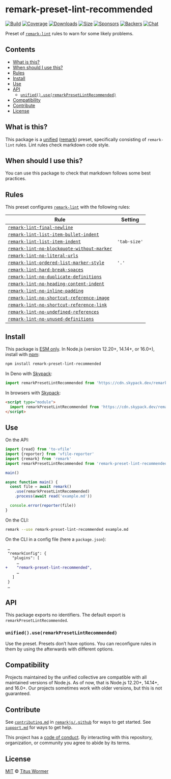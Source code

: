 <!--This file is generated-->

# remark-preset-lint-recommended

[![Build][build-badge]][build]
[![Coverage][coverage-badge]][coverage]
[![Downloads][downloads-badge]][downloads]
[![Size][size-badge]][size]
[![Sponsors][sponsors-badge]][collective]
[![Backers][backers-badge]][collective]
[![Chat][chat-badge]][chat]

Preset of [`remark-lint`][mono] rules to warn for some likely problems.

## Contents

*   [What is this?](#what-is-this)
*   [When should I use this?](#when-should-i-use-this)
*   [Rules](#rules)
*   [Install](#install)
*   [Use](#use)
*   [API](#api)
    *   [`unified().use(remarkPresetLintRecommended)`](#unifieduseremarkpresetlintrecommended)
*   [Compatibility](#compatibility)
*   [Contribute](#contribute)
*   [License](#license)

## What is this?

This package is a [unified][] ([remark][]) preset, specifically consisting of
`remark-lint` rules.
Lint rules check markdown code style.

## When should I use this?

You can use this package to check that markdown follows some best practices.

## Rules

This preset configures [`remark-lint`][mono] with the following rules:

| Rule | Setting |
| - | - |
| [`remark-lint-final-newline`](https://github.com/remarkjs/remark-lint/tree/main/packages/remark-lint-final-newline) | |
| [`remark-lint-list-item-bullet-indent`](https://github.com/remarkjs/remark-lint/tree/main/packages/remark-lint-list-item-bullet-indent) | |
| [`remark-lint-list-item-indent`](https://github.com/remarkjs/remark-lint/tree/main/packages/remark-lint-list-item-indent) | `'tab-size'` |
| [`remark-lint-no-blockquote-without-marker`](https://github.com/remarkjs/remark-lint/tree/main/packages/remark-lint-no-blockquote-without-marker) | |
| [`remark-lint-no-literal-urls`](https://github.com/remarkjs/remark-lint/tree/main/packages/remark-lint-no-literal-urls) | |
| [`remark-lint-ordered-list-marker-style`](https://github.com/remarkjs/remark-lint/tree/main/packages/remark-lint-ordered-list-marker-style) | `'.'` |
| [`remark-lint-hard-break-spaces`](https://github.com/remarkjs/remark-lint/tree/main/packages/remark-lint-hard-break-spaces) | |
| [`remark-lint-no-duplicate-definitions`](https://github.com/remarkjs/remark-lint/tree/main/packages/remark-lint-no-duplicate-definitions) | |
| [`remark-lint-no-heading-content-indent`](https://github.com/remarkjs/remark-lint/tree/main/packages/remark-lint-no-heading-content-indent) | |
| [`remark-lint-no-inline-padding`](https://github.com/remarkjs/remark-lint/tree/main/packages/remark-lint-no-inline-padding) | |
| [`remark-lint-no-shortcut-reference-image`](https://github.com/remarkjs/remark-lint/tree/main/packages/remark-lint-no-shortcut-reference-image) | |
| [`remark-lint-no-shortcut-reference-link`](https://github.com/remarkjs/remark-lint/tree/main/packages/remark-lint-no-shortcut-reference-link) | |
| [`remark-lint-no-undefined-references`](https://github.com/remarkjs/remark-lint/tree/main/packages/remark-lint-no-undefined-references) | |
| [`remark-lint-no-unused-definitions`](https://github.com/remarkjs/remark-lint/tree/main/packages/remark-lint-no-unused-definitions) | |

## Install

This package is [ESM only][esm].
In Node.js (version 12.20+, 14.14+, or 16.0+), install with [npm][]:

```sh
npm install remark-preset-lint-recommended
```

In Deno with [Skypack][]:

```js
import remarkPresetLintRecommended from 'https://cdn.skypack.dev/remark-preset-lint-recommended@6?dts'
```

In browsers with [Skypack][]:

```html
<script type="module">
  import remarkPresetLintRecommended from 'https://cdn.skypack.dev/remark-preset-lint-recommended@6?min'
</script>
```

## Use

On the API:

```js
import {read} from 'to-vfile'
import {reporter} from 'vfile-reporter'
import {remark} from 'remark'
import remarkPresetLintRecommended from 'remark-preset-lint-recommended'

main()

async function main() {
  const file = await remark()
    .use(remarkPresetLintRecommended)
    .process(await read('example.md'))

  console.error(reporter(file))
}
```

On the CLI:

```sh
remark --use remark-preset-lint-recommended example.md
```

On the CLI in a config file (here a `package.json`):

```diff
 …
 "remarkConfig": {
   "plugins": [
     …
+    "remark-preset-lint-recommended",
     …
   ]
 }
 …
```

## API

This package exports no identifiers.
The default export is `remarkPresetLintRecommended`.

### `unified().use(remarkPresetLintRecommended)`

Use the preset.
Presets don’t have options.
You can reconfigure rules in them by using the afterwards with different
options.

## Compatibility

Projects maintained by the unified collective are compatible with all maintained
versions of Node.js.
As of now, that is Node.js 12.20+, 14.14+, and 16.0+.
Our projects sometimes work with older versions, but this is not guaranteed.

## Contribute

See [`contributing.md`][contributing] in [`remarkjs/.github`][health] for ways
to get started.
See [`support.md`][support] for ways to get help.

This project has a [code of conduct][coc].
By interacting with this repository, organization, or community you agree to
abide by its terms.

## License

[MIT][license] © [Titus Wormer][author]

[build-badge]: https://github.com/remarkjs/remark-lint/workflows/main/badge.svg

[build]: https://github.com/remarkjs/remark-lint/actions

[coverage-badge]: https://img.shields.io/codecov/c/github/remarkjs/remark-lint.svg

[coverage]: https://codecov.io/github/remarkjs/remark-lint

[downloads-badge]: https://img.shields.io/npm/dm/remark-preset-lint-recommended.svg

[downloads]: https://www.npmjs.com/package/remark-preset-lint-recommended

[size-badge]: https://img.shields.io/bundlephobia/minzip/remark-preset-lint-recommended.svg

[size]: https://bundlephobia.com/result?p=remark-preset-lint-recommended

[sponsors-badge]: https://opencollective.com/unified/sponsors/badge.svg

[backers-badge]: https://opencollective.com/unified/backers/badge.svg

[collective]: https://opencollective.com/unified

[chat-badge]: https://img.shields.io/badge/chat-discussions-success.svg

[chat]: https://github.com/remarkjs/remark/discussions

[unified]: https://github.com/unifiedjs/unified

[remark]: https://github.com/remarkjs/remark

[mono]: https://github.com/remarkjs/remark-lint

[esm]: https://gist.github.com/sindresorhus/a39789f98801d908bbc7ff3ecc99d99c

[skypack]: https://www.skypack.dev

[npm]: https://docs.npmjs.com/cli/install

[health]: https://github.com/remarkjs/.github

[contributing]: https://github.com/remarkjs/.github/blob/main/contributing.md

[support]: https://github.com/remarkjs/.github/blob/main/support.md

[coc]: https://github.com/remarkjs/.github/blob/main/code-of-conduct.md

[license]: https://github.com/remarkjs/remark-lint/blob/main/license

[author]: https://wooorm.com
